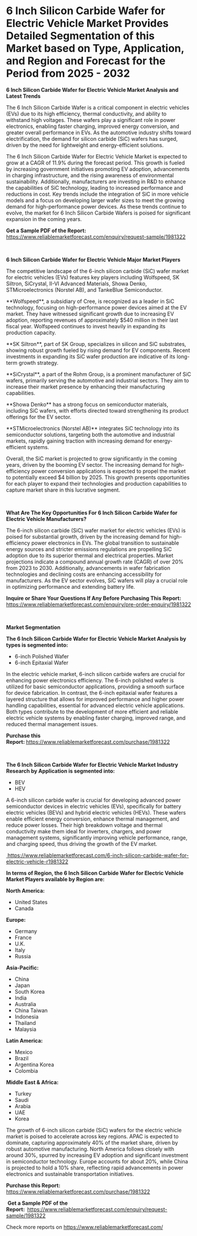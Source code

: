 <p><h1>6 Inch Silicon Carbide Wafer for Electric Vehicle Market Provides Detailed Segmentation of this Market based on Type, Application, and Region and Forecast for the Period from 2025 - 2032</h1></p><p><strong>6 Inch Silicon Carbide Wafer for Electric Vehicle Market Analysis and Latest Trends</strong></p>
<p><p>The 6 Inch Silicon Carbide Wafer is a critical component in electric vehicles (EVs) due to its high efficiency, thermal conductivity, and ability to withstand high voltages. These wafers play a significant role in power electronics, enabling faster charging, improved energy conversion, and greater overall performance in EVs. As the automotive industry shifts toward electrification, the demand for silicon carbide (SiC) wafers has surged, driven by the need for lightweight and energy-efficient solutions.</p><p>The 6 Inch Silicon Carbide Wafer for Electric Vehicle Market is expected to grow at a CAGR of 11.9% during the forecast period. This growth is fueled by increasing government initiatives promoting EV adoption, advancements in charging infrastructure, and the rising awareness of environmental sustainability. Additionally, manufacturers are investing in R&D to enhance the capabilities of SiC technology, leading to increased performance and reductions in cost. Key trends include the integration of SiC in more vehicle models and a focus on developing larger wafer sizes to meet the growing demand for high-performance power devices. As these trends continue to evolve, the market for 6 Inch Silicon Carbide Wafers is poised for significant expansion in the coming years.</p></p>
<p><strong>Get a Sample PDF of the Report:&nbsp;</strong> <a href="https://www.reliablemarketforecast.com/enquiry/request-sample/1981322?utm_campaign=3512&utm_medium=2&utm_source=Github&utm_content=ia&utm_term=07042025&utm_id=6-inch-silicon-carbide-wafer-for-electric-vehicle">https://www.reliablemarketforecast.com/enquiry/request-sample/1981322</a></p>
<p>&nbsp;</p>
<p><strong>6 Inch Silicon Carbide Wafer for Electric Vehicle Major Market Players</strong></p>
<p><p>The competitive landscape of the 6-inch silicon carbide (SiC) wafer market for electric vehicles (EVs) features key players including Wolfspeed, SK Siltron, SiCrystal, II-VI Advanced Materials, Showa Denko, STMicroelectronics (Norstel AB), and TankeBlue Semiconductor.</p><p>**Wolfspeed**, a subsidiary of Cree, is recognized as a leader in SiC technology, focusing on high-performance power devices aimed at the EV market. They have witnessed significant growth due to increasing EV adoption, reporting revenues of approximately $540 million in their last fiscal year. Wolfspeed continues to invest heavily in expanding its production capacity.</p><p>**SK Siltron**, part of SK Group, specializes in silicon and SiC substrates, showing robust growth fueled by rising demand for EV components. Recent investments in expanding its SiC wafer production are indicative of its long-term growth strategy.</p><p>**SiCrystal**, a part of the Rohm Group, is a prominent manufacturer of SiC wafers, primarily serving the automotive and industrial sectors. They aim to increase their market presence by enhancing their manufacturing capabilities.</p><p>**Showa Denko** has a strong focus on semiconductor materials, including SiC wafers, with efforts directed toward strengthening its product offerings for the EV sector.</p><p>**STMicroelectronics (Norstel AB)** integrates SiC technology into its semiconductor solutions, targeting both the automotive and industrial markets, rapidly gaining traction with increasing demand for energy-efficient systems.</p><p>Overall, the SiC market is projected to grow significantly in the coming years, driven by the booming EV sector. The increasing demand for high-efficiency power conversion applications is expected to propel the market to potentially exceed $4 billion by 2025. This growth presents opportunities for each player to expand their technologies and production capabilities to capture market share in this lucrative segment.</p></p>
<p>&nbsp;</p>
<p><strong>What Are The Key Opportunities For 6 Inch Silicon Carbide Wafer for Electric Vehicle Manufacturers?</strong></p>
<p><p>The 6-inch silicon carbide (SiC) wafer market for electric vehicles (EVs) is poised for substantial growth, driven by the increasing demand for high-efficiency power electronics in EVs. The global transition to sustainable energy sources and stricter emissions regulations are propelling SiC adoption due to its superior thermal and electrical properties. Market projections indicate a compound annual growth rate (CAGR) of over 20% from 2023 to 2030. Additionally, advancements in wafer fabrication technologies and declining costs are enhancing accessibility for manufacturers. As the EV sector evolves, SiC wafers will play a crucial role in optimizing performance and extending battery life.</p></p>
<p><strong>Inquire or Share Your Questions If Any Before Purchasing This Report:</strong> <a href="https://www.reliablemarketforecast.com/enquiry/pre-order-enquiry/1981322?utm_campaign=3512&utm_medium=2&utm_source=Github&utm_content=ia&utm_term=07042025&utm_id=6-inch-silicon-carbide-wafer-for-electric-vehicle">https://www.reliablemarketforecast.com/enquiry/pre-order-enquiry/1981322</a></p>
<p>&nbsp;</p>
<p><strong>Market Segmentation</strong></p>
<p><strong>The 6 Inch Silicon Carbide Wafer for Electric Vehicle Market Analysis by types is segmented into:</strong></p>
<p><ul><li>6-inch Polished Wafer</li><li>6-inch Epitaxial Wafer</li></ul></p>
<p><p>In the electric vehicle market, 6-inch silicon carbide wafers are crucial for enhancing power electronics efficiency. The 6-inch polished wafer is utilized for basic semiconductor applications, providing a smooth surface for device fabrication. In contrast, the 6-inch epitaxial wafer features a layered structure that allows for improved performance and higher power handling capabilities, essential for advanced electric vehicle applications. Both types contribute to the development of more efficient and reliable electric vehicle systems by enabling faster charging, improved range, and reduced thermal management issues.</p></p>
<p><strong>Purchase this Report:&nbsp;</strong><a href="https://www.reliablemarketforecast.com/purchase/1981322?utm_campaign=3512&utm_medium=2&utm_source=Github&utm_content=ia&utm_term=07042025&utm_id=6-inch-silicon-carbide-wafer-for-electric-vehicle">https://www.reliablemarketforecast.com/purchase/1981322</a></p>
<p>&nbsp;</p>
<p><strong>The 6 Inch Silicon Carbide Wafer for Electric Vehicle Market Industry Research by Application is segmented into:</strong></p>
<p><ul><li>BEV</li><li>HEV</li></ul></p>
<p><p>A 6-inch silicon carbide wafer is crucial for developing advanced power semiconductor devices in electric vehicles (EVs), specifically for battery electric vehicles (BEVs) and hybrid electric vehicles (HEVs). These wafers enable efficient energy conversion, enhance thermal management, and reduce power losses. Their high breakdown voltage and thermal conductivity make them ideal for inverters, chargers, and power management systems, significantly improving vehicle performance, range, and charging speed, thus driving the growth of the EV market.</p></p>
<p><a href="https://www.reliablemarketforecast.com/6-inch-silicon-carbide-wafer-for-electric-vehicle-r1981322?utm_campaign=3512&utm_medium=2&utm_source=Github&utm_content=ia&utm_term=07042025&utm_id=6-inch-silicon-carbide-wafer-for-electric-vehicle">&nbsp;https://www.reliablemarketforecast.com/6-inch-silicon-carbide-wafer-for-electric-vehicle-r1981322</a></p>
<p><strong>In terms of Region, the 6 Inch Silicon Carbide Wafer for Electric Vehicle Market Players available by Region are:</strong></p>
<p>
    <p> <strong> North America: </strong>
        <ul>
            <li>United States</li>
            <li>Canada</li>
        </ul>
        </p> 
    <p> <strong> Europe: </strong>
        <ul>
            <li>Germany</li>
            <li>France</li>
            <li>U.K.</li>
            <li>Italy</li>
            <li>Russia</li>
        </ul>
        </p> 
    <p> <strong> Asia-Pacific: </strong>
        <ul>
            <li>China</li>
            <li>Japan</li>
            <li>South Korea</li>
            <li>India</li>
            <li>Australia</li>
            <li>China Taiwan</li>
            <li>Indonesia</li>
            <li>Thailand</li>
            <li>Malaysia</li>
        </ul>
        </p> 
    <p> <strong> Latin America: </strong>
        <ul>
            <li>Mexico</li>
            <li>Brazil</li>
            <li>Argentina Korea</li>
            <li>Colombia</li>
        </ul>
        </p> 
    <p> <strong> Middle East & Africa: </strong>
        <ul>
            <li>Turkey</li>
            <li>Saudi</li>
            <li>Arabia</li>
            <li>UAE</li>
            <li>Korea</li>
        </ul>
    </p>
    </p>
<p><p>The growth of 6-inch silicon carbide (SiC) wafers for the electric vehicle market is poised to accelerate across key regions. APAC is expected to dominate, capturing approximately 40% of the market share, driven by robust automotive manufacturing. North America follows closely with around 30%, spurred by increasing EV adoption and significant investment in semiconductor technology. Europe accounts for about 20%, while China is projected to hold a 10% share, reflecting rapid advancements in power electronics and sustainable transportation initiatives.</p></p>
<p><strong>Purchase this Report: </strong><a href="https://www.reliablemarketforecast.com/purchase/1981322?utm_campaign=3512&utm_medium=2&utm_source=Github&utm_content=ia&utm_term=07042025&utm_id=6-inch-silicon-carbide-wafer-for-electric-vehicle">https://www.reliablemarketforecast.com/purchase/1981322</a></p>
<p>&nbsp;<strong>Get a Sample PDF of the Report:&nbsp;&nbsp;</strong><a href="https://www.reliablemarketforecast.com/enquiry/request-sample/1981322?utm_campaign=3512&utm_medium=2&utm_source=Github&utm_content=ia&utm_term=07042025&utm_id=6-inch-silicon-carbide-wafer-for-electric-vehicle">https://www.reliablemarketforecast.com/enquiry/request-sample/1981322</a></p>
<p><strong></strong></p>
<p>Check more reports on <a href="https://www.reliablemarketforecast.com/?utm_campaign=3512&utm_medium=2&utm_source=Github&utm_content=ia&utm_term=07042025&utm_id=6-inch-silicon-carbide-wafer-for-electric-vehicle">https://www.reliablemarketforecast.com/</a></p>